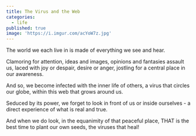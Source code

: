```yaml
---
title: The Virus and the Web
categories:
  - life
published: true
image: 'https://i.imgur.com/acYoW7z.jpg'
---
```


The world we each live in
is made of everything
we see and hear.

Clamoring for attention,
ideas and images,
opinions and fantasies
assault us,
laced with joy or despair,
desire or anger,
jostling
for a central place
in our awareness.

And so,
we become infected
with the inner life of others,
a virus that circles our globe,
within this web
that grows around us.

Seduced by its power,
we forget to look in front of us
or inside ourselves -
a direct experience
of what is real and true.

And when we do look,
in the equanimity
of that peaceful place,
THAT is the best time
to plant our own seeds,
the viruses that heal!

